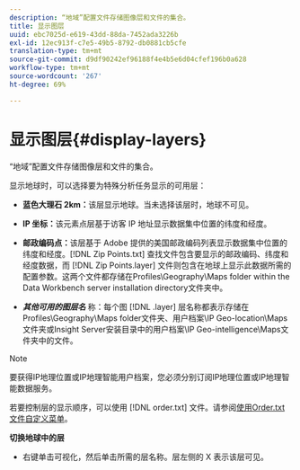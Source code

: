 ```yaml
---
description: “地域”配置文件存储图像层和文件的集合。
title: 显示图层
uuid: ebc7025d-e619-43dd-88da-7452ada3226b
exl-id: 12ec913f-c7e5-49b5-8792-db0881cb5cfe
translation-type: tm+mt
source-git-commit: d9df90242ef96188f4e4b5e6d04cfef196b0a628
workflow-type: tm+mt
source-wordcount: '267'
ht-degree: 69%

---
```


# 显示图层{#display-layers}

“地域”配置文件存储图像层和文件的集合。

显示地球时，可以选择要为特殊分析任务显示的可用层：

* **蓝色大理石 2km：**&#x200B;该层显示地球。当未选择该层时，地球不可见。
* **IP 坐标：**&#x200B;该元素点层基于访客 IP 地址显示数据集中位置的纬度和经度。
* **邮政编码点：**&#x200B;该层基于 Adobe 提供的美国邮政编码列表显示数据集中位置的纬度和经度。[!DNL Zip Points.txt] 查找文件包含要显示的邮政编码、纬度和经度数据，而 [!DNL Zip Points.layer] 文件则包含在地球上显示此数据所需的配置参数。这两个文件都存储在Profiles\Geography\Maps folder within the Data Workbench server installation directory文件夹中。

* ***其他可用的图层名*** 称：每个图 [!DNL .layer] 层名称都表示存储在Profiles\Geography\Maps folder文件夹、用户档案\IP Geo-location\Maps文件夹或Insight Server安装目录中的用户档案\IP Geo-intelligence\Maps文件夹中的文件。

>[!NOTE]
>
>要获得IP地理位置或IP地理智能用户档案，您必须分别订阅IP地理位置或IP地理智能数据服务。

若要控制层的显示顺序，可以使用 [!DNL order.txt] 文件。请参阅[使用Order.txt文件自定义菜单](../../../../home/c-get-started/c-intf-anlys-ftrs/c-ctm-menus/t-cstm-menus-ordr-files.md#task-a391800a8dd444deb3e1516d5189f999)。

**切换地球中的层**

* 右键单击可视化，然后单击所需的层名称。层左侧的 X 表示该层可见。
